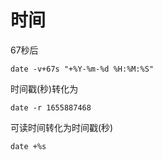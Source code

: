 # 时间

67秒后

```纯文本
date -v+67s "+%Y-%m-%d %H:%M:%S"
```

时间戳(秒)转化为

```纯文本
date -r 1655887468
```

可读时间转化为时间戳(秒)

```纯文本
date +%s
```
